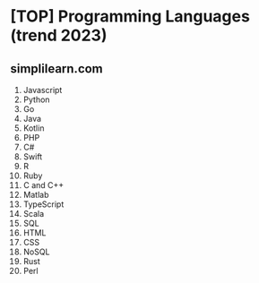 
# [TOP] Programming Languages (trend 2023)

## simplilearn.com 
1. Javascript
2. Python
3. Go
4. Java
5. Kotlin
6. PHP
7. C#
8. Swift
9. R
10. Ruby
11. C and C++
12. Matlab
13. TypeScript
14. Scala
15. SQL
16. HTML
17. CSS
18. NoSQL
19. Rust
20. Perl

